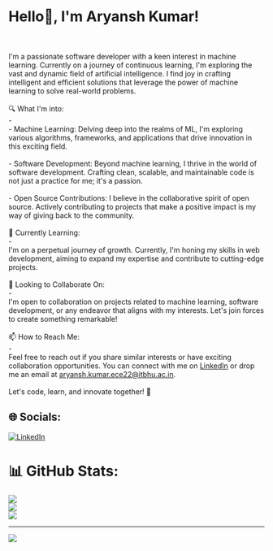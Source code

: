 # Hello👋, I'm Aryansh Kumar!
<br><br>I'm a passionate software developer with a keen interest in machine learning. Currently on a journey of continuous learning, I'm exploring the vast and dynamic field of artificial intelligence. I find joy in crafting intelligent and efficient solutions that leverage the power of machine learning to solve real-world problems.<br><br>🔍 What I'm into:<br>-<br>- Machine Learning: Delving deep into the realms of ML, I'm exploring various algorithms, frameworks, and applications that drive innovation in this exciting field.<br><br>- Software Development: Beyond machine learning, I thrive in the world of software development. Crafting clean, scalable, and maintainable code is not just a practice for me; it's a passion.<br><br>- Open Source Contributions: I believe in the collaborative spirit of open source. Actively contributing to projects that make a positive impact is my way of giving back to the community.<br><br>🌱 Currently Learning:<br>-<br>I'm on a perpetual journey of growth. Currently, I'm honing my skills in web development, aiming to expand my expertise and contribute to cutting-edge projects.<br><br>💞 Looking to Collaborate On:<br>-<br>I'm open to collaboration on projects related to machine learning, software development, or any endeavor that aligns with my interests. Let's join forces to create something remarkable!<br><br>📫 How to Reach Me:<br>- <br>Feel free to reach out if you share similar interests or have exciting collaboration opportunities. You can connect with me on [LinkedIn](https://www.linkedin.com/in/aryansh-kumar-5b733825b/) or drop me an email at aryansh.kumar.ece22@itbhu.ac.in.<br><br>Let's code, learn, and innovate together! 🚀<br>


## 🌐 Socials:
[![LinkedIn](https://img.shields.io/badge/LinkedIn-%230077B5.svg?logo=linkedin&logoColor=white)](https://linkedin.com/in/https://www.linkedin.com/in/aryansh-kumar-5b733825b) 
# 📊 GitHub Stats:
![](https://github-readme-stats.vercel.app/api?username=Aryansh-kr&theme=dark&hide_border=false&include_all_commits=false&count_private=false)<br/>
![](https://github-readme-streak-stats.herokuapp.com/?user=Aryansh-kr&theme=dark&hide_border=false)<br/>
![](https://github-readme-stats.vercel.app/api/top-langs/?username=Aryansh-kr&theme=dark&hide_border=false&include_all_commits=false&count_private=false&layout=compact)

---
[![](https://visitcount.itsvg.in/api?id=Aryansh-kr&icon=0&color=0)](https://visitcount.itsvg.in)

<!-- Proudly created with GPRM ( https://gprm.itsvg.in ) -->
